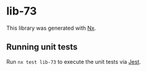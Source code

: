 # lib-73

This library was generated with [Nx](https://nx.dev).

## Running unit tests

Run `nx test lib-73` to execute the unit tests via [Jest](https://jestjs.io).
